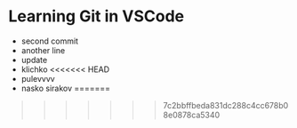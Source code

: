 # Learning Git in VSCode

- second commit
- another line
- update
- klichko
<<<<<<< HEAD
- pulevvvv
- nasko sirakov
=======

>>>>>>> 7c2bbffbeda831dc288c4cc678b08e0878ca5340
